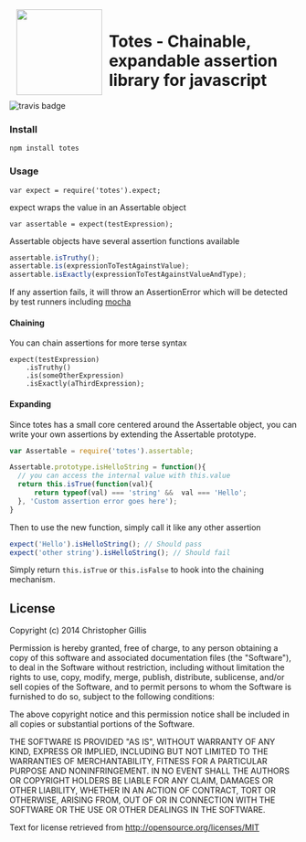 <img src="http://i.imgur.com/aQkjwqR.png" width="150" height="auto" align="left" hspace="12" />

<h1>Totes - Chainable, expandable assertion library for javascript</h1>

![travis badge](https://travis-ci.org/z3roshot/totes.svg?branch=dev)

     
### Install

`npm install totes`

### Usage

`var expect = require('totes').expect;`

expect wraps the value in an Assertable object

`var assertable = expect(testExpression);`

Assertable objects have several assertion functions available

```javascript
assertable.isTruthy();
assertable.is(expressionToTestAgainstValue);
assertable.isExactly(expressionToTestAgainstValueAndType);
```

If any assertion fails, it will throw an AssertionError which will be detected by test runners including [mocha](https://github.com/visionmedia/mocha)

#### Chaining

You can chain assertions for more terse syntax

```
expect(testExpression)
    .isTruthy()
    .is(someOtherExpression)
    .isExactly(aThirdExpression);
```

#### Expanding

Since totes has a small core centered around the Assertable object, you can write your own assertions by extending the Assertable prototype.

```javascript
var Assertable = require('totes').assertable;

Assertable.prototype.isHelloString = function(){
  // you can access the internal value with this.value
  return this.isTrue(function(val){
      return typeof(val) === 'string' &&  val === 'Hello';
  }, 'Custom assertion error goes here');
}
```

Then to use the new function, simply call it like any other assertion

```javascript
expect('Hello').isHelloString(); // Should pass
expect('other string').isHelloString(); // Should fail
```

Simply return `this.isTrue` or `this.isFalse` to hook into the chaining mechanism.

## License

Copyright (c) 2014 Christopher Gillis

Permission is hereby granted, free of charge, to any person obtaining a copy
of this software and associated documentation files (the "Software"), to deal
in the Software without restriction, including without limitation the rights
to use, copy, modify, merge, publish, distribute, sublicense, and/or sell
copies of the Software, and to permit persons to whom the Software is
furnished to do so, subject to the following conditions:

The above copyright notice and this permission notice shall be included in
all copies or substantial portions of the Software.

THE SOFTWARE IS PROVIDED "AS IS", WITHOUT WARRANTY OF ANY KIND, EXPRESS OR
IMPLIED, INCLUDING BUT NOT LIMITED TO THE WARRANTIES OF MERCHANTABILITY,
FITNESS FOR A PARTICULAR PURPOSE AND NONINFRINGEMENT. IN NO EVENT SHALL THE
AUTHORS OR COPYRIGHT HOLDERS BE LIABLE FOR ANY CLAIM, DAMAGES OR OTHER
LIABILITY, WHETHER IN AN ACTION OF CONTRACT, TORT OR OTHERWISE, ARISING FROM,
OUT OF OR IN CONNECTION WITH THE SOFTWARE OR THE USE OR OTHER DEALINGS IN
THE SOFTWARE.

Text for license retrieved from http://opensource.org/licenses/MIT
